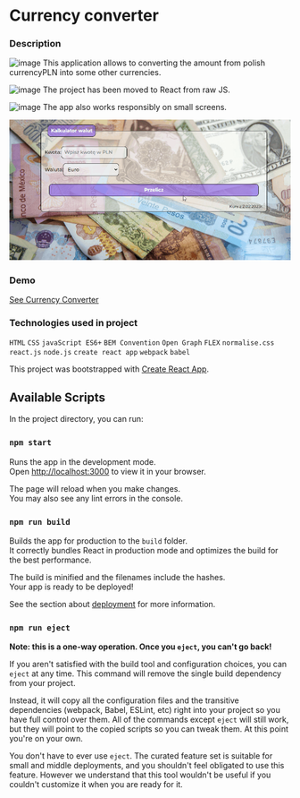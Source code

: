 # Currency converter

### Description
![image](https://user-images.githubusercontent.com/80458977/217201709-24bcec9b-afbe-4b08-8c11-b48c9d59daa4.png)
This application allows to converting the amount from polish currencyPLN into some other currencies. 

![image](https://user-images.githubusercontent.com/80458977/217201764-aa9d2301-f237-42e8-990c-273ec7e4cb35.png)
The project has been moved to React from raw JS.

![image](https://user-images.githubusercontent.com/80458977/217201923-054955a7-6a53-49c5-9b13-9ae9799227e7.png)
The app also works responsibly on small screens.

![Currency Converter GIF](public/animationCurrencyConverter.gif)

### Demo
[See Currency Converter](https://karolinaj33.github.io/currency-converter-react/)

### Technologies used in project
`HTML`
`CSS`
`javaScript ES6+`
`BEM Convention`
`Open Graph`
`FLEX`
`normalise.css`
`react.js`
`node.js`
`create react app`
`webpack`
`babel`




This project was bootstrapped with [Create React App](https://github.com/facebook/create-react-app).

## Available Scripts

In the project directory, you can run:

### `npm start`

Runs the app in the development mode.\
Open [http://localhost:3000](http://localhost:3000) to view it in your browser.

The page will reload when you make changes.\
You may also see any lint errors in the console.


### `npm run build`

Builds the app for production to the `build` folder.\
It correctly bundles React in production mode and optimizes the build for the best performance.

The build is minified and the filenames include the hashes.\
Your app is ready to be deployed!

See the section about [deployment](https://facebook.github.io/create-react-app/docs/deployment) for more information.

### `npm run eject`

**Note: this is a one-way operation. Once you `eject`, you can't go back!**

If you aren't satisfied with the build tool and configuration choices, you can `eject` at any time. This command will remove the single build dependency from your project.

Instead, it will copy all the configuration files and the transitive dependencies (webpack, Babel, ESLint, etc) right into your project so you have full control over them. All of the commands except `eject` will still work, but they will point to the copied scripts so you can tweak them. At this point you're on your own.

You don't have to ever use `eject`. The curated feature set is suitable for small and middle deployments, and you shouldn't feel obligated to use this feature. However we understand that this tool wouldn't be useful if you couldn't customize it when you are ready for it.
